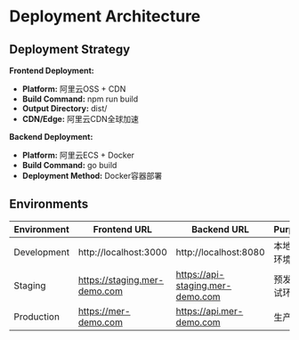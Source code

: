 # Deployment Architecture

## Deployment Strategy

**Frontend Deployment:**
- **Platform:** 阿里云OSS + CDN
- **Build Command:** npm run build
- **Output Directory:** dist/
- **CDN/Edge:** 阿里云CDN全球加速

**Backend Deployment:**
- **Platform:** 阿里云ECS + Docker
- **Build Command:** go build
- **Deployment Method:** Docker容器部署

## Environments

| Environment | Frontend URL | Backend URL | Purpose |
|-------------|--------------|-------------|---------|
| Development | http://localhost:3000 | http://localhost:8080 | 本地开发环境 |
| Staging | https://staging.mer-demo.com | https://api-staging.mer-demo.com | 预发布测试环境 |
| Production | https://mer-demo.com | https://api.mer-demo.com | 生产环境 |
